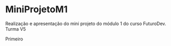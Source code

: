 # MiniProjetoM1
 Realização e apresentação do mini projeto do módulo 1 do curso FuturoDev. Turma V5

Primeiro 